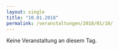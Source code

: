 ```yaml
---
layout: single
title: "10.01.2018"
permalink: /veranstaltungen/2018/01/10/
---
```


Keine Veranstaltung an diesem Tag.
